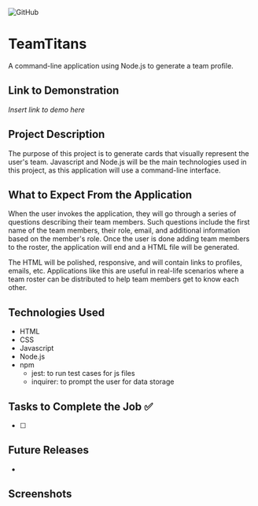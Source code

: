 ![GitHub](https://img.shields.io/github/license/Joeseff6/TeamTitans)

# TeamTitans
A command-line application using Node.js to generate a team profile.
## Link to Demonstration 

_Insert link to demo here_

## Project Description

The purpose of this project is to generate cards that visually represent the user's team. Javascript and Node.js will be the main technologies used in this project, as this application will use a command-line interface.
## What to Expect From the Application

When the user invokes the application, they will go through a series of questions describing their team members. Such questions include the first name of the team members, their role, email, and additional information based on the member's role. Once the user is done adding team members to the roster, the application will end and a HTML file will be generated.

The HTML will be polished, responsive, and will contain links to profiles, emails, etc. Applications like this are useful in real-life scenarios where a team roster can be distributed to help team members get to know each other.

## Technologies Used

* HTML
* CSS
* Javascript
* Node.js
* npm
    * jest: to run test cases for js files
    * inquirer: to prompt the user for data storage
    
## Tasks to Complete the Job :white_check_mark:

- [ ] 
## Future Releases

* 
## Screenshots